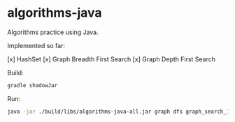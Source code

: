 # algorithms-java

Algorithms practice using Java.

Implemented so far:

[x] HashSet
[x] Graph Breadth First Search
[x] Graph Depth First Search

Build:
```bash
gradle shadowJar
```

Run:
```bash
java -jar ./build/libs/algorithms-java-all.jar graph dfs graph_search_1.txt
```